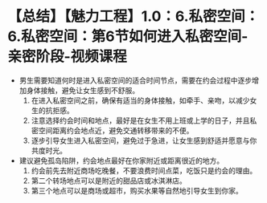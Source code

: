 # 【总结】【魅力工程】1.0：6.私密空间：6.私密空间：第6节如何进入私密空间-亲密阶段-视频课程

-   男生需要知道何时是进入私密空间的适合时间节点，需要在约会过程中逐步增加身体接触，避免让女生感到不舒服。
    1.  在进入私密空间之前，确保有适当的身体接触，如牵手、亲吻，以减少女生的抗拒感。
    2.  注意选择约会时间和地点，最好是在女生不用上班或上学的日子，并且私密空间距离约会地点近，避免交通转移带来的不便。
    3.  逐步引导女生进入私密空间，避免过于急进，让女生感到舒适并愿意与你共度时光。
-   建议避免孤岛陷阱，约会地点最好在你家附近或距离很近的地方。
    1.  约会前先去附近商场吃晚餐，不要浪费时间点菜，吃饭只是约会的理由。
    2.  第二个转场地点可以是附近的甜品店或冰淇淋店。
    3.  第三个地点可以是商场或超市，购买水果等自然地引导女生到你家。